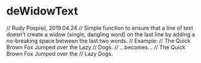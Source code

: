 # deWidowText
// Rudy Pospisil, 2019.04.24
// Simple function to ensure that a line of text doesn't create a widow (single, dangling word) on the last line by adding a no-breaking space between the last two words.
// Example:
// The Quick Brown Fox Jumped over the Lazy
// Dogs.
// ...becomes...
// The Quick  Brown Fox Jumped over the
// Lazy Dogs.
